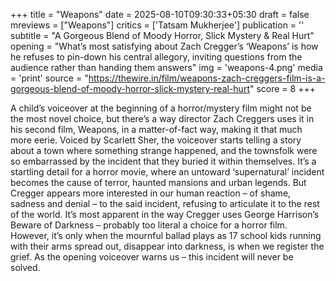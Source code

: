 +++
title = "Weapons"
date = 2025-08-10T09:30:33+05:30
draft = false
mreviews = ["Weapons"]
critics = ['Tatsam Mukherjee']
publication = ''
subtitle = "A Gorgeous Blend of Moody Horror, Slick Mystery & Real Hurt"
opening = "What’s most satisfying about Zach Cregger’s ‘Weapons’ is how he refuses to pin-down his central allegory, inviting questions from the audience rather than handing them answers"
img = 'weapons-4.png'
media = 'print'
source = "https://thewire.in/film/weapons-zach-creggers-film-is-a-gorgeous-blend-of-moody-horror-slick-mystery-real-hurt"
score = 8
+++

A child’s voiceover at the beginning of a horror/mystery film might not be the most novel choice, but there’s a way director Zach Creggers uses it in his second film, Weapons, in a matter-of-fact way, making it that much more eerie. Voiced by Scarlett Sher, the voiceover starts telling a story about a town where something strange happened, and the townsfolk were so embarrassed by the incident that they buried it within themselves. It’s a startling detail for a horror movie, where an untoward ‘supernatural’ incident becomes the cause of terror, haunted mansions and urban legends. But Cregger appears more interested in our human reaction – of shame, sadness and denial – to the said incident, refusing to articulate it to the rest of the world. It’s most apparent in the way Cregger uses George Harrison’s Beware of Darkness – probably too literal a choice for a horror film. However, it’s only when the mournful ballad plays as 17 school kids running with their arms spread out, disappear into darkness, is when we register the grief. As the opening voiceover warns us – this incident will never be solved.
